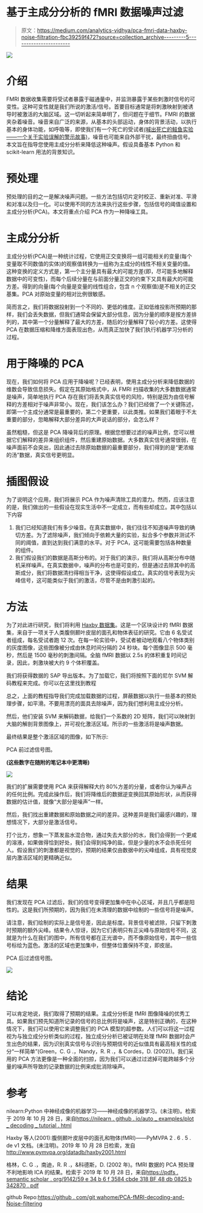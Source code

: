 # 基于主成分分析的 fMRI 数据噪声过滤

> 原文：<https://medium.com/analytics-vidhya/pca-fmri-data-haxby-noise-filtration-fbc39259f472?source=collection_archive---------5----------------------->

![](img/45ef0702c7ca0ed1aed1f6870510f530.png)

# 介绍

FMRI 数据收集需要将受试者暴露于磁通量中，并监测暴露于某些刺激时信号的可变性。这种可变性就是我们所说的激活/信号。首要目标通常是将刺激映射到被诱导时被激活的大脑区域。这一切听起来简单明了，但问题在于细节。FMRI 的数据夹杂着噪音。噪音来自广泛的来源，从基本的头部运动，身体的背景活动，以执行基本的身体功能，如呼吸等，即使我们有一个死亡的受试者[(喊出死亡的鲑鱼实验——一个关于实验误解的警示故事)](https://blogs.scientificamerican.com/scicurious-brain/ignobel-prize-in-neuroscience-the-dead-salmon-study/)，噪音也可能来自外部干扰，最终扭曲信号。本文旨在指导您使用主成分分析来降低这种噪声。假设具备基本 Python 和 scikit-learn 用法的背景知识。

# 预处理

预处理的目的之一是解决噪声问题。一些方法包括切片定时校正、重新对准、平滑和对准以及归一化。可以使用不同的方法来执行这些步骤，包括信号的阈值设置和主成分分析(PCA)。本文将重点介绍 PCA 作为一种降噪工具。

# 主成分分析

主成分分析(PCA)是一种统计过程，它使用正交变换将一组可能相关的变量(每个变量取不同数值的实体)的观察值转换为一组称为主成分的线性不相关变量的值。这种变换的定义方式是，第一个主分量具有最大的可能方差(即，尽可能多地解释数据中的可变性)，而每个后续分量在与前面分量正交的约束下又具有最大的可能方差。得到的向量(每个向量是变量的线性组合，包含 n 个观察值)是不相关的正交基集。PCA 对原始变量的相对比例很敏感。

简而言之，我们将数据投射到一个不同的、更低的维度。正如低维投影所预期的那样，我们会丢失数据，但我们通常会保留大部分信息，因为分量的顺序是按方差排列的，其中第一个分量解释了最大的方差，随后的分量解释了较小的方差。这使得 PCA 在数据压缩和降维方面表现出色，从而真正加快了我们执行机器学习分析的过程。

# 用于降噪的 PCA

现在，我们如何将 PCA 应用于降噪呢？已经表明，使用主成分分析来降低数据的维数会导致信息损失。假定在其原始格式中，从 FMRI 扫描收集的大多数数据通常是噪声，简单地执行 PCA 存在我们将丢失真实信号的风险，特别是因为由信号解释的方差相对于噪声非常小。现在，我们该怎么办？我们已经做了一个关键陈述，即第一个主成分通常是最重要的，第二个更重要，以此类推。如果我们着眼于不太重要的部分，忽略解释大部分差异的大声说话的部分，会怎么样？

虽然粗糙，但这是 PCA 降噪背后的原理。根据您想要过滤的噪声比例，您可以根据它们解释的差异来组织组件，然后重建原始数据。大多数真实信号通常很弱，在噪声面前不会突出，因此通过去除原始数据的最重要部分，我们得到的是“更浓缩的汤”数据，真实信号更明显。

# 插图假设

为了说明这个应用，我们将展示 PCA 作为噪声清除工具的潜力。然而，应该注意的是，我们做出的一些假设在现实生活中不一定成立，而有些却成立。其中包括以下内容

1.  我们已经知道我们有多少噪音。在真实数据中，我们往往不知道噪声导致的确切方差。为了滤除噪声，我们倾向于依赖大量的实验，拟合多个参数并测试不同的阈值，直到达到我们满意的水平。对于 PCA，这可能需要包括各种数量的组件。
2.  我们假设我们的数据是高斯分布的。对于我们的演示，我们将从高斯分布中随机采样噪声。在真实数据中，噪声的分布也是可变的，但是通过去除其中的高斯成分，我们将数据清扫得相当干净，这使得假设成立。真实的信号表现为尖峰信号，这可能类似于我们的激活，尽管不是由刺激引起的。

# 方法

为了对此进行研究，我们将利用 [Haxby 数据集](http://www.pymvpa.org/datadb/haxby2001.html)。这是一个区块设计的 fMRI 数据集，来自于一项关于人类腹侧颞叶皮层的面孔和物体表征的研究。它由 6 名受试者组成，每名受试者跑 12 次。在每一轮实验中，受试者被动地观看八个物体类别的灰度图像，这些图像被分成由休息时间分隔的 24 秒块。每个图像显示 500 毫秒，然后是 1500 毫秒的刺激间隔。全脑 fMRI 数据以 2.5s 的体积重复时间记录，因此，刺激块被大约 9 个体积覆盖。

我们将获得数据的 SAP 导出版本。为了加载它，我们将按照下面的尼尔 SVM 解码教程来完成。你可以在这里找到教程

总之，上面的教程指导我们完成加载数据的过程，屏蔽数据以执行一些基本的预处理步骤，如平滑。不要用漂亮的面具去除噪声，因为我们想利用主成分分析。

然后，他们安装 SVM 来解码数据，给我们一个系数的 2D 矩阵，我们可以映射到大脑的解剖背景图像上，并可视化激活区域。所示的一些激活将是噪声数据。

最终结果是整个激活区域的图像，如下所示:

PCA 前过滤信号图。

**(这些数字在随附的笔记本中更清晰)**

![](img/7b2ce0af9a070d53111d0eaabd4dfcbc.png)

我们的扩展需要使用 PCA 来获得解释大约 80%方差的分量，或者你认为噪声占的任何比例。完成此操作后，我们将降维后的数据逆变换回其原始形状，从而获得数据的估计值，就像“大部分是噪声”一样。

然后，我们找出重建数据和原始数据之间的差异。这种差异是我们最感兴趣的，理想情况下，大部分是激活信号。

打个比方，想象一下蒸发盐水混合物，通过失去大部分的水，我们会得到一个更咸的溶液，如果做得恰到好处，我们会得到纯净的盐，但是少量的水不会杀死任何人。假设我们的刺激都是视觉的，预期的结果仅由数据中的尖峰组成，具有视觉皮层内激活区域的更精确近似。

# 结果

我们发现在 PCA 过滤后，我们的信号变得更加集中在中心区域，并且几乎都是阳性的。这是我们所预期的，因为我们在未清理的数据中绘制的一些信号将是噪声。

请注意，我们绘制的实际上是信号差，因此是标度。背景信号被滤除，只留下刺激时预期的额外尖峰。结果令人惊讶，因为它们表明只有正尖峰与原始信号不同，这就是为什么在我们的图中，所有信号都在正光谱中，而不像原始信号，其中一些信号标绘为蓝色。激活的区域也更加集中，但整体位置保持不变，即皮层。

PCA 后过滤信号图。

![](img/1a883288dc001ef3bcc8d981fb77bc39.png)

# 结论

可以肯定地说，我们取得了预期的结果。主成分分析是 fMRI 图像降噪的优秀工具。如果我们预先知道所记录的信号的总比例将是噪声，这是特别正确的，在这种情况下，我们可以使用它来调整我们的 PCA 模型的超参数。人们可以将这一过程视为与独立成分分析类似的过程，独立成分分析已被证明在处理 fMRI 数据时会产生出色的结果，因为识别真实信号与识别与预期信号的近似值具有最高相关性的成分“一样简单”(Green，C. G .，Nandy，R. R .，& Cordes，D. (2002))。我们采用的 PCA 方法更像是一种全面的扫掠，因为我们可以通过过滤掉可能跨越多个分量的噪声所导致的记录数据的比例来成批消除噪声。

# 参考

nilearn:Python 中神经成像的机器学习——神经成像的机器学习。(未注明)。检索于 2019 年 10 月 28 日，来自[https://nilearn . github . io/auto _ examples/plot _ decoding _ tutorial . html](https://nilearn.github.io/auto_examples/plot_decoding_tutorial.html)

Haxby 等人(2001):腹侧颞叶皮层中的面孔和物体(fMRI)——PyMVPA 2 . 6 . 5 . de v1 文档。(未注明)。2019 年 10 月 28 日检索，发自 http://www.pymvpa.org/datadb/haxby2001.html

格林，C. G .，南迪，R. R .，&科德斯，D. (2002 年)。fMRI 数据的 PCA 预处理不利地影响 ICA 的结果。检索于 2019 年 10 月 28 日，来自[https://pdfs . semantic scholar . org/9142/59 e 34 b 6 f 3584 cbde 318 BF 48 db 0825 b 342870 . pdf](https://pdfs.semanticscholar.org/9142/59e34b6f3584cbde318bf48db0825b342870.pdf)

github Repo:[https://github . com/git wahome/PCA-fMRI-decoding-and-Noise-filtering](https://github.com/GitWahome/PCA-fMRI-decoding-and-Noise-Filtration)